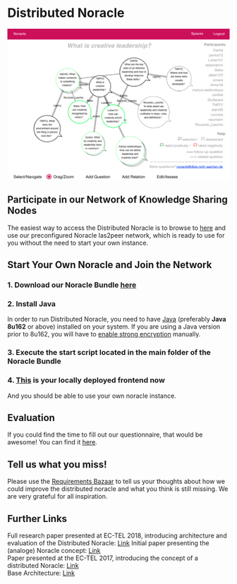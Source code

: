 # Distributed Noracle
![Distributed Noracle Screenshot](https://github.com/Distributed-Noracle/Distributed-Noracle.github.io/raw/master/distributedNoracleScreenshot.png)


## Participate in our Network of Knowledge Sharing Nodes
The easiest way to access the Distributed Noracle is to browse to [here](http://dbis.rwth-aachen.de/noracle/) and use our preconfigured Noracle las2peer network, which is ready to use for you without the need to start your own instance.  

## Start Your Own Noracle and Join the Network

### 1. Download our Noracle Bundle [here](https://github.com/Distributed-Noracle/Distributed-Noracle.github.io/raw/master/noracle%20peer.zip)

### 2. Install Java
In order to run Distributed Noracle, you need to have [Java](http://www.oracle.com/technetwork/java/javase/downloads/jre8-downloads-2133155.html) (preferably **Java 8u162** or above) installed on your system.
If you are using a Java version prior to 8u162, you will have to [enable strong encryption](https://github.com/rwth-acis/las2peer#java-cryptography-extension-jce-installation) manually.

### 3. Execute the start script located in the main folder of the Noracle Bundle

### 4. [This](http://localhost:9082/fileservice/v2.2.5/files/noracle/index.html) is your locally deployed frontend now
And you should be able to use your own noracle instance.

## Evaluation
If you could find the time to fill out our questionnaire, that would be awesome!
You can find it [here](https://goo.gl/forms/jCg3XDfo0v8cmflf1).

## Tell us what you miss!
Please use the [Requirements Bazaar](https://requirements-bazaar.org/projects/365) to tell us your thoughts about how we could improve the distributed noracle and what you think is still missing. We are very grateful for all inspiration.

## Further Links
Full research paper presented at EC-TEL 2018, introducing architecture and evaluation of the Distributed Noracle:  [Link](https://www.researchgate.net/publication/326507548_A_Microservice_Infrastructure_For_Distributed_Communities_of_Practice) 
Initial paper presenting the (analoge) Noracle concept:  [Link](https://www.researchgate.net/publication/313012179_Are_you_thinking_what_I%27m_thinking_Representing_Metacognition_with_Question-based_Dialogue)  
Paper presented at the EC-TEL 2017, introducing the concept of a distributed Noracle: [Link](https://www.researchgate.net/publication/318778747_Transferring_a_Question-Based_Dialog_Framework_to_a_Distributed_Architecture)  
Base Architecture: [Link](https://las2peer.org)  
